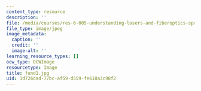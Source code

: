 ```yaml
---
content_type: resource
description: ''
file: /media/courses/res-6-005-understanding-lasers-and-fiberoptics-spring-2008/1d726dad77bcaf59d559fe618a3c98f2_fund1.jpg
file_type: image/jpeg
image_metadata:
  caption: ''
  credit: ''
  image-alt: ''
learning_resource_types: []
ocw_type: OCWImage
resourcetype: Image
title: fund1.jpg
uid: 1d726dad-77bc-af59-d559-fe618a3c98f2
---
```

